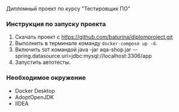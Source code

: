 Дипломный проект по курсу "Тестировщик ПО"
### Инструкция по запуску проекта
1. Скачать проект с https://github.com/baturina/diplomproject.git
2. Выполнить в терминале команду `docker-compose up -d`.
3. Включить `SUT` командой java -jar aqa-shop.jar --spring.datasource.url=jdbc:mysql://localhost:3306/app
4. Запустить автотесты.

### Необходимое окружение
- Docker Desktop
- AdoptOpenJDK
- IIDEA
